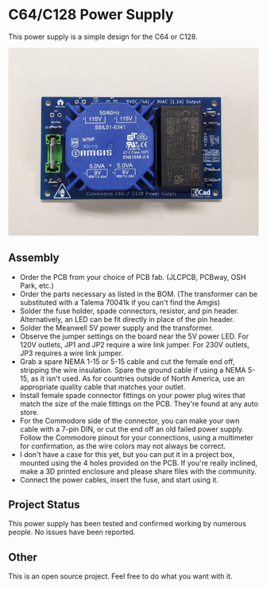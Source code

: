 # C64/C128 Power Supply
This power supply is a simple design for the C64 or C128.

![pic](pic.jpg)

## Assembly
* Order the PCB from your choice of PCB fab. (JLCPCB, PCBway, OSH Park, etc.)
* Order the parts necessary as listed in the BOM. (The transformer can be substituted with a Talema 70041k if you can't find the Amgis)
* Solder the fuse holder, spade connectors, resistor, and pin header. Alternatively, an LED can be fit directly in place of the pin header.
* Solder the Meanwell 5V power supply and the transformer.
* Observe the jumper settings on the board near the 5V power LED. For 120V outlets, JP1 and JP2 require a wire link jumper. For 230V outlets, JP3 requires a wire link jumper.
* Grab a spare NEMA 1-15 or 5-15 cable and cut the female end off, stripping the wire insulation. Spare the ground cable if using a NEMA 5-15, as it isn't used. As for countries outside of North America, use an appropriate quality cable that matches your outlet.
* Install female spade connector fittings on your power plug wires that match the size of the male fittings on the PCB. They're found at any auto store.
* For the Commodore side of the connector, you can make your own cable with a 7-pin DIN, or cut the end off an old failed power supply. Follow the Commodore pinout for your connections, using a multimeter for confirmation, as the wire colors may not always be correct.
* I don't have a case for this yet, but you can put it in a project box, mounted using the 4 holes provided on the PCB. If you're really inclined, make a 3D printed enclosure and please share files with the community. 
* Connect the power cables, insert the fuse, and start using it.

## Project Status
This power supply has been tested and confirmed working by numerous people. No issues have been reported.

## Other
This is an open source project. Feel free to do what you want with it.
